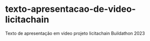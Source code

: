 # texto-apresentacao-de-video-licitachain
Texto de apresentação em video projeto licitachain Buildathon 2023
